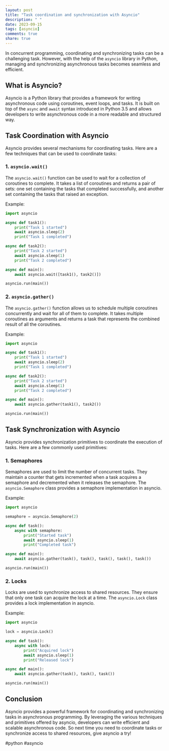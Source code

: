 ```yaml
---
layout: post
title: "Task coordination and synchronization with Asyncio"
description: " "
date: 2023-09-15
tags: [asyncio]
comments: true
share: true
---
```


In concurrent programming, coordinating and synchronizing tasks can be a challenging task. However, with the help of the `asyncio` library in Python, managing and synchronizing asynchronous tasks becomes seamless and efficient.

## What is Asyncio?

Asyncio is a Python library that provides a framework for writing asynchronous code using coroutines, event loops, and tasks. It is built on top of the `async` and `await` syntax introduced in Python 3.5 and allows developers to write asynchronous code in a more readable and structured way.

## Task Coordination with Asyncio

Asyncio provides several mechanisms for coordinating tasks. Here are a few techniques that can be used to coordinate tasks:

### 1. `asyncio.wait()`

The `asyncio.wait()` function can be used to wait for a collection of coroutines to complete. It takes a list of coroutines and returns a pair of sets: one set containing the tasks that completed successfully, and another set containing the tasks that raised an exception.

Example:

```python
import asyncio

async def task1():
    print("Task 1 started")
    await asyncio.sleep(2)
    print("Task 1 completed")

async def task2():
    print("Task 2 started")
    await asyncio.sleep(1)
    print("Task 2 completed")

async def main():
    await asyncio.wait([task1(), task2()])

asyncio.run(main())
```

### 2. `asyncio.gather()`

The `asyncio.gather()` function allows us to schedule multiple coroutines concurrently and wait for all of them to complete. It takes multiple coroutines as arguments and returns a task that represents the combined result of all the coroutines.

Example:

```python
import asyncio

async def task1():
    print("Task 1 started")
    await asyncio.sleep(2)
    print("Task 1 completed")

async def task2():
    print("Task 2 started")
    await asyncio.sleep(1)
    print("Task 2 completed")

async def main():
    await asyncio.gather(task1(), task2())

asyncio.run(main())
```

## Task Synchronization with Asyncio

Asyncio provides synchronization primitives to coordinate the execution of tasks. Here are a few commonly used primitives:

### 1. Semaphores

Semaphores are used to limit the number of concurrent tasks. They maintain a counter that gets incremented when a task acquires a semaphore and decremented when it releases the semaphore. The `asyncio.Semaphore` class provides a semaphore implementation in asyncio.

Example:

```python
import asyncio

semaphore = asyncio.Semaphore(2)

async def task():
    async with semaphore:
        print("Started task")
        await asyncio.sleep(1)
        print("Completed task")

async def main():
    await asyncio.gather(task(), task(), task(), task(), task())

asyncio.run(main())
```

### 2. Locks

Locks are used to synchronize access to shared resources. They ensure that only one task can acquire the lock at a time. The `asyncio.Lock` class provides a lock implementation in asyncio.

Example:

```python
import asyncio

lock = asyncio.Lock()

async def task():
    async with lock:
        print("Acquired lock")
        await asyncio.sleep(1)
        print("Released lock")

async def main():
    await asyncio.gather(task(), task(), task())

asyncio.run(main())
```

## Conclusion

Asyncio provides a powerful framework for coordinating and synchronizing tasks in asynchronous programming. By leveraging the various techniques and primitives offered by asyncio, developers can write efficient and scalable asynchronous code. So next time you need to coordinate tasks or synchronize access to shared resources, give asyncio a try!

\#python #asyncio